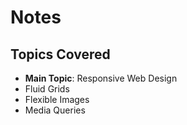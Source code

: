 # Notes

## Topics Covered 

- **Main Topic**: Responsive Web Design
- Fluid Grids
- Flexible Images
- Media Queries


